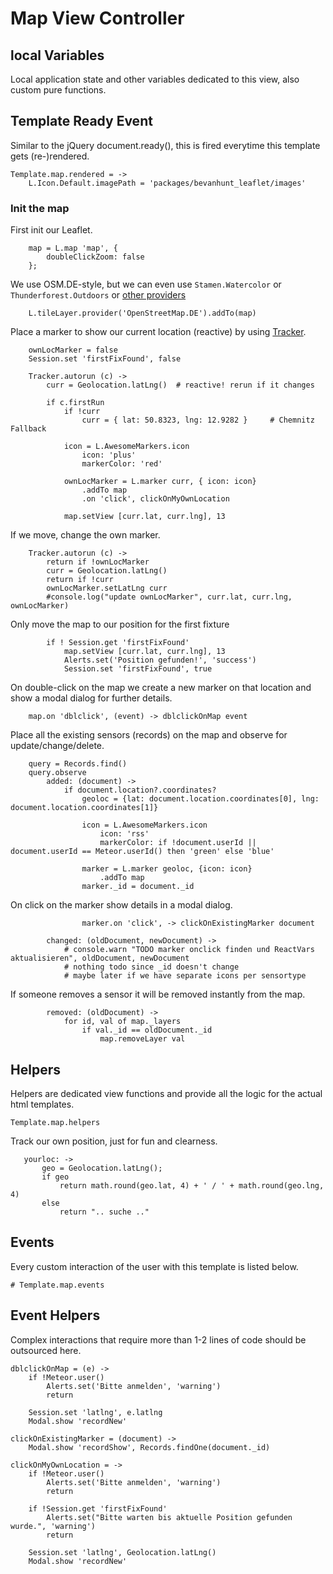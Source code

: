 # Map View Controller

## local Variables
Local application state and other variables dedicated to this view, also custom pure functions.

## Template Ready Event
Similar to the jQuery document.ready(), this is fired everytime this template gets (re-)rendered.

    Template.map.rendered = ->
        L.Icon.Default.imagePath = 'packages/bevanhunt_leaflet/images'

### Init the map

First init our Leaflet.

        map = L.map 'map', {
            doubleClickZoom: false
        };

We use OSM.DE-style, but we can even use `Stamen.Watercolor` or `Thunderforest.Outdoors` or [other providers](http://leaflet-extras.github.io/leaflet-providers/preview/)

        L.tileLayer.provider('OpenStreetMap.DE').addTo(map)

Place a marker to show our current location (reactive) by using [Tracker](https://www.meteor.com/tracker).

        ownLocMarker = false
        Session.set 'firstFixFound', false

        Tracker.autorun (c) ->
            curr = Geolocation.latLng()  # reactive! rerun if it changes

            if c.firstRun
                if !curr
                    curr = { lat: 50.8323, lng: 12.9282 }     # Chemnitz Fallback

                icon = L.AwesomeMarkers.icon
                    icon: 'plus'
                    markerColor: 'red'

                ownLocMarker = L.marker curr, { icon: icon}
                    .addTo map
                    .on 'click', clickOnMyOwnLocation

                map.setView [curr.lat, curr.lng], 13

If we move, change the own marker.

        Tracker.autorun (c) ->
            return if !ownLocMarker
            curr = Geolocation.latLng()
            return if !curr
            ownLocMarker.setLatLng curr
            #console.log("update ownLocMarker", curr.lat, curr.lng, ownLocMarker)

Only move the map to our position for the first fixture

            if ! Session.get 'firstFixFound'
                map.setView [curr.lat, curr.lng], 13
                Alerts.set('Position gefunden!', 'success')
                Session.set 'firstFixFound', true


On double-click on the map we create a new marker on that location and show a modal dialog for further details.

        map.on 'dblclick', (event) -> dblclickOnMap event


Place all the existing sensors (records) on the map and observe for update/change/delete.

        query = Records.find()
        query.observe
            added: (document) ->
                if document.location?.coordinates?
                    geoloc = {lat: document.location.coordinates[0], lng: document.location.coordinates[1]}

                    icon = L.AwesomeMarkers.icon
                        icon: 'rss'
                        markerColor: if !document.userId || document.userId == Meteor.userId() then 'green' else 'blue'

                    marker = L.marker geoloc, {icon: icon}
                        .addTo map
                    marker._id = document._id

On click on the marker show details in a modal dialog.

                    marker.on 'click', -> clickOnExistingMarker document

            changed: (oldDocument, newDocument) ->
                # console.warn "TODO marker onclick finden und ReactVars aktualisieren", oldDocument, newDocument
                # nothing todo since _id doesn't change
                # maybe later if we have separate icons per sensortype

If someone removes a sensor it will be removed instantly from the map.

            removed: (oldDocument) ->
                for id, val of map._layers
                    if val._id == oldDocument._id
                        map.removeLayer val


## Helpers
Helpers are dedicated view functions and provide all the logic for the actual html templates.

    Template.map.helpers

Track our own position, just for fun and clearness.

       yourloc: ->
           geo = Geolocation.latLng();
           if geo
               return math.round(geo.lat, 4) + ' / ' + math.round(geo.lng, 4)
           else
               return ".. suche .."


## Events
Every custom interaction of the user with this template is listed below.

    # Template.map.events


## Event Helpers
Complex interactions that require more than 1-2 lines of code should be outsourced here.

    dblclickOnMap = (e) ->
        if !Meteor.user()
            Alerts.set('Bitte anmelden', 'warning')
            return

        Session.set 'latlng', e.latlng
        Modal.show 'recordNew'

    clickOnExistingMarker = (document) ->
        Modal.show 'recordShow', Records.findOne(document._id)

    clickOnMyOwnLocation = ->
        if !Meteor.user()
            Alerts.set('Bitte anmelden', 'warning')
            return

        if !Session.get 'firstFixFound'
            Alerts.set("Bitte warten bis aktuelle Position gefunden wurde.", 'warning')
            return

        Session.set 'latlng', Geolocation.latLng()
        Modal.show 'recordNew'
